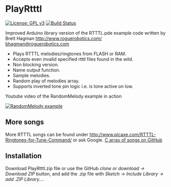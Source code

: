 # PlayRtttl

[![License: GPL v3](https://img.shields.io/badge/License-GPLv3-blue.svg)](https://www.gnu.org/licenses/gpl-3.0)
[![Build Status](https://travis-ci.org/ArminJo/PlayRtttl.svg?branch=master)](https://travis-ci.org/ArminJo/PlayRtttl)

Improved Arduino library version of the RTTTL.pde example code written by Brett Hagman http://www.roguerobotics.com/  bhagman@roguerobotics.com
 - Plays RTTTL melodies/ringtones from FLASH or RAM.
 - Accepts even invalid specified rtttl files found in the wild. 
 - Non blocking version.
 - Name output function.
 - Sample melodies.
 - Random play of melodies array.
 - Supports inverted tone pin logic i.e. is tone active on low.

Youtube video of the RandomMelody example in action

[![RandomMelody example](https://i.ytimg.com/vi/0n9_Fm3VP3w/hqdefault.jpg)](https://www.youtube.com/watch?v=0n9_Fm3VP3w)

## More songs
More RTTTL songs can be found under http://www.picaxe.com/RTTTL-Ringtones-for-Tune-Command/ or ask Google.
[C array of songs on GitHub](https://github.com/granadaxronos/120-SONG_NOKIA_RTTTL_RINGTONE_PLAYER_FOR_ARDUINO_UNO/blob/master/RTTTL_PLAYER/songs.h)

## Installation
Download PlayRtttl.zip file or use the GitHub *clone or download -> Download ZIP* button, and add the .zip file with *Sketch -> Include Library -> add .ZIP Library...*.  